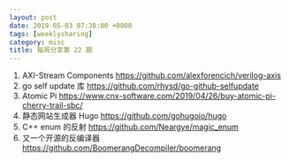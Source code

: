 ```yaml
---
layout: post
date: 2019-05-03 07:38:00 +0800
tags: [weeklysharing]
category: misc
title: 每周分享第 22 期
---
```


1. AXI-Stream Components https://github.com/alexforencich/verilog-axis
2. go self update 库 https://github.com/rhysd/go-github-selfupdate
3. Atomic Pi https://www.cnx-software.com/2019/04/26/buy-atomic-pi-cherry-trail-sbc/
4. 静态网站生成器 Hugo https://github.com/gohugoio/hugo
5. C++ enum 的反射 https://github.com/Neargye/magic_enum
6. 又一个开源的反编译器 https://github.com/BoomerangDecompiler/boomerang

